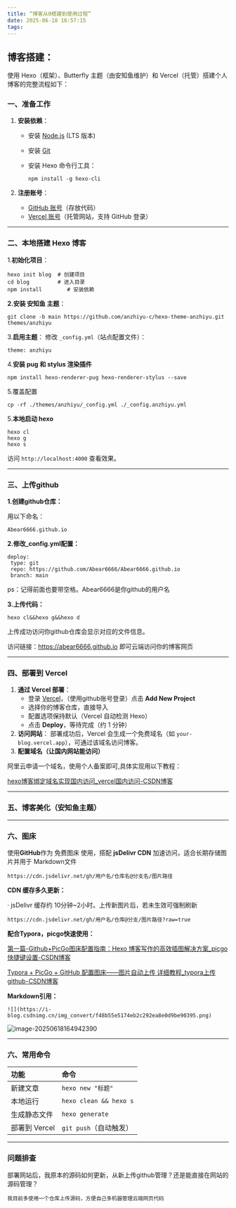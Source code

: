 ```yaml
---
title: “博客从0搭建到使用过程”
date: 2025-06-18 16:57:15
tags:
---
```




## 博客搭建：

使用 Hexo（框架）、Butterfly 主题（由安知鱼维护）和 Vercel（托管）搭建个人博客的完整流程如下：

### **一、准备工作**

1. **安装依赖**：

   - 安装 [Node.js](https://nodejs.org/) (LTS 版本)

   - 安装 [Git](https://git-scm.com/)

   - 安装 Hexo 命令行工具：

     ```
     npm install -g hexo-cli
     ```

2. **注册账号**：

   - [GitHub 账号](https://github.com/)（存放代码）
   - [Vercel 账号](https://vercel.com/)（托管网站，支持 GitHub 登录）

------

### **二、本地搭建 Hexo 博客**

1.**初始化项目**：

```
hexo init blog  # 创建项目
cd blog         # 进入目录
npm install        # 安装依赖
```

**2.安装 安知鱼 主题**：

```git
git clone -b main https://github.com/anzhiyu-c/hexo-theme-anzhiyu.git themes/anzhiyu
```

3.**启用主题**：
修改 `_config.yml`（站点配置文件）：

```
theme: anzhiyu
```

4.**安装 pug 和 stylus 渲染插件**

```
npm install hexo-renderer-pug hexo-renderer-stylus --save
```

5.覆盖配置

```
cp -rf ./themes/anzhiyu/_config.yml ./_config.anzhiyu.yml
```

5.**本地启动 hexo**

```
hexo cl
hexo g
hexo s
```

访问 `http://localhost:4000` 查看效果。

------

### **三、上传github**

**1.创建github仓库：**

用以下命名：

```
Abear6666.github.io 
```

**2.修改_config.yml配置：**

```
deploy:
 type: git
 repo: https://github.com/Abear6666/Abear6666.github.io
 branch: main
```

ps：记得前面也要带空格。Abear6666是你github的用户名

**3.上传代码：**

```
hexo cl&&hexo g&&hexo d
```

上传成功访问你github仓库会显示对应的文件信息。

访问链接：https://abear6666.github.io 即可云端访问你的博客网页

------

### **四、部署到 Vercel**

1. **通过 Vercel 部署**：
   - 登录 [Vercel](https://vercel.com/)，（使用github账号登录）点击 **Add New Project**
   - 选择你的博客仓库，直接导入
   - 配置选项保持默认（Vercel 自动检测 Hexo）
   - 点击 **Deploy**，等待完成（约 1 分钟）
2. **访问网站**：
   部署成功后，Vercel 会生成一个免费域名（如 `your-blog.vercel.app`），可通过该域名访问博客。
3. **配置域名（让国内网站能访问）**

阿里云申请一个域名，使用个人备案即可,具体实现用以下教程：

[hexo博客绑定域名实现国内访问_vercel国内访问-CSDN博客](https://blog.csdn.net/bachelores/article/details/144969376?utm_medium=distribute.pc_relevant.none-task-blog-2~default~baidujs_baidulandingword~default-8-144969376-blog-129546339.235^v43^pc_blog_bottom_relevance_base5&spm=1001.2101.3001.4242.5&utm_relevant_index=10)



------

### **五、博客美化（安知鱼主题）**





------



### **六、图床**

使用**GitHub**作为 免费图床 使用，搭配 **jsDelivr CDN** 加速访问，适合长期存储图片并用于 Markdown文件

```
https://cdn.jsdelivr.net/gh/用户名/仓库名@分支名/图片路径
```

**CDN 缓存多久更新：**

· jsDelivr 缓存约 10分钟~2小时。上传新图片后，若未生效可强制刷新

```
https://cdn.jsdelivr.net/gh/用户名/仓库@分支/图片路径?raw=true
```



**配合Typora，picgo快速使用：**

[第一篇-Github+PicGo图床配置指南：Hexo 博客写作的高效插图解决方案_picgo快捷键设置-CSDN博客](https://blog.csdn.net/minpengyuanBITer/article/details/147702240)

[Typora + PicGo + GitHub 配置图床——图片自动上传 详细教程_typora上传github-CSDN博客](https://blog.csdn.net/zheliku/article/details/148077867)

**Markdown引用：**

```
![](https://i-blog.csdnimg.cn/img_convert/f48b55e5174eb2c292ea8e0d9be90395.png)
```

![image-20250618164942390](https://cdn.jsdelivr.net/gh/Abear6666/image@main/images/image-20250618164942390.png)





------



### **六、常用命令**

| 功能          | 命令                   |
| :------------ | :--------------------- |
| 新建文章      | `hexo new "标题"`      |
| 本地运行      | `hexo clean && hexo s` |
| 生成静态文件  | `hexo generate`        |
| 部署到 Vercel | `git push`（自动触发） |

------

### **问题排查**

部署网站后，我原本的源码如何更新，从新上传github管理？还是能直接在网站的源码管理？

```
我目前多使用一个仓库上传源码，方便自己多机器管理云端网页代码
```

